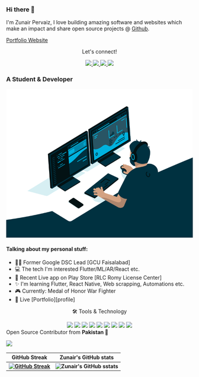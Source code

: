 
<link rel="stylesheet" href="../css/social-circles.min.css">

### Hi there 👋

<p>I'm Zunair Pervaiz, I love building amazing software and websites which make an impact and share open source projects @ <a href="https://github.com/zunairpervaiz">Github</a>.</p>

<p><a href="http://zunairpervaiz.github.io/">Portfolio Website</a></p>
<p align="center">Let's connect!</p>
<p align="center">
<a href="https://www.facebook.com/zunair.pervaiz/">
    <img src="https://img.shields.io/badge/Facebook-1877F2?style=for-the-badge&logo=facebook&logoColor=white" />
</a>
<a href="https://www.twitter.com/zunair.pervaiz/">
    <img src="https://img.shields.io/badge/Twitter-1DA1F2?style=for-the-badge&logo=twitter&logoColor=white" />
</a>
<a href="https://zunairpervaiz.github.io/">
    <img src="https://img.shields.io/badge/Portfolio-12100E?style=for-the-badge&logo=medium&logoColor=white" />
</a>
<a href="https://stackoverflow.com/users/12297382/zunairpervaiz">
    <img src="https://img.shields.io/badge/Stack_Overflow-FE7A16?style=for-the-badge&logo=stack-overflow&logoColor=white" />
</a>
 </p>

### A Student & Developer

<img alt="GIF" src="coding.gif" width="100%" height="400" />

#### Talking about my personal stuff:
- 🙋‍♂️ Former Google DSC Lead [GCU Faisalabad]
- 💻 The tech I'm interested Flutter/ML/AR/React etc.
- 📱 Recent Live app on Play Store [RLC Romy License Center]
- ✨ I'm learning Flutter, React Native, Web scrapping, Automations etc.
- 🎮 Currently: Medal of Honor War Fighter
- 📄 Live [Portfolio][profile]

<div align="center">
<p align="center">🛠 Tools & Technology</p>

<img src="https://img.shields.io/badge/Flutter-02569B?style=for-the-badge&logo=flutter&logoColor=white" />
<img src="https://img.shields.io/badge/Dart-0175C2?style=for-the-badge&logo=dart&logoColor=white" />
<img src="https://img.shields.io/badge/firebase-ffca28?style=for-the-badge&logo=firebase&logoColor=black" />
<img src="https://img.shields.io/badge/Python-FFD43B?style=for-the-badge&logo=python&logoColor=darkgreen" />
<img src="https://img.shields.io/badge/Git-F05032?style=for-the-badge&logo=git&logoColor=white" />
<img src="https://img.shields.io/badge/Adobe%20XD-FF61F6?style=for-the-badge&logo=Adobe%20XD&logoColor=white" />
<img src="https://img.shields.io/badge/-c++-black?style=for-the-badge&logo=c%2B%2B&logoColor=white" />
<!-- <img src="https://img.shields.io/badge/Java-white?style=for-the-badge&
logo=Java&logoColor=black" /> -->
<img src="https://img.shields.io/badge/-ReactJs-61DAFB?style=for-the-badge&logo=react&logoColor=white" />
<img src="https://img.shields.io/badge/-ReactNative-black?style=for-the-badge&logo=react&logoColor=white" />
</div>
Open Source Contributor from <b>Pakistan<b> 💚 

![](https://visitor-badge.glitch.me/badge?page_id=zunairpervaiz)
   

GitHub Streak             |  Zunair's GitHub stats
:-------------------------:|:-------------------------:
 [![GitHub Streak](https://github-readme-streak-stats.herokuapp.com?user=zunairpervaiz&theme=dracula&hide_border=true)](https://git.io/streak-stats) | ![Zunair's GitHub sstats](https://github-readme-stats.vercel.app/api?username=zunairpervaiz&count_private=true&theme=radical)
